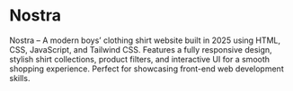 # Nostra
Nostra – A modern boys’ clothing shirt website built in 2025 using HTML, CSS, JavaScript, and Tailwind CSS. Features a fully responsive design, stylish shirt collections, product filters, and interactive UI for a smooth shopping experience. Perfect for showcasing front-end web development skills.
